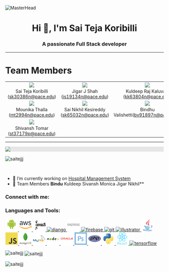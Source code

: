 ![MasterHead](https://admin.codiant.com/uploads/blog/hospital-mangement-software.jpg)
<h1 align="center">Hi 👋, I'm Sai Teja Koribilli</h1>
<h3 align="center">A passionate Full Stack developer</h3>

***
<h1 align="left">Team Members</h1>
<table border="0" cellspacing="0" cellpadding="0" role="table">
  <tbody><tr>
    <td align="center" valign="center">
<img src="https://github.com/SaiTejjj/HMS/blob/main/TeamPictures/Tej.jpg" width="250"><br>Sai Teja Koribilli (<a href="mailto:sk30386n@pace.edu">sk30386n@pace.edu</a>)</td>
    <td align="center" valign="center">
<img src="https://github.com/SaiTejjj/HMS/blob/main/TeamPictures/JIgarEdited.jpg" width="250"><br>Jigar J Shah (<a href="mailto:js19134n@pace.edu">js19134n@pace.edu</a>)</td>
    <td align="center" valign="center">
<img src="https://github.com/SaiTejjj/HMS/blob/main/TeamPictures/Kul.jpg" width="250"><br>Kuldeep Raj Kaluvala (<a href="mailto:kk63804n@pace.edu">kk63804n@pace.edu</a>)</td>
  </tr>
  <tr>
    <td align="center" valign="center">
<img src="https://github.com/SaiTejjj/HMS/blob/main/TeamPictures/monica.jpg" width="250"><br>Mounika Thalla<br>(<a href="mailto:mt2994n@pace.edu">mt2994n@pace.edu</a>)</td>
    <td align="center" valign="center">
<img src="https://github.com/SaiTejjj/HMS/blob/main/TeamPictures/Nikki.jpg" width="250"><br>Sai Nikhil Kesireddy (<a href="mailto:sk65032n@pace.edu">sk65032n@pace.edu</a>)</td>
<td align="center" valign="center">
<img src="https://github.com/SaiTejjj/HMS/blob/main/TeamPictures/Bindu.jpg" width="250"><br>Bindhu Valishetti(<a href="mailto:bv91897n@pace.edu">bv91897n@pace.edu</a>)</td>
  </tr>
<tr>
    <td align="center" valign="center">
<img src="https://github.com/SaiTejjj/HMS/blob/main/TeamPictures/Shiv.jpg" width="250"><br>Shivansh Tomar <br>(<a href="mailto:st37179p@pace.edu">st37179p@pace.edu</a>)</td>
</tbody></table>


***

<img style="display: block;-webkit-user-select: none;margin: auto;background-color: hsl(0, 0%, 90%);" src="https://camo.githubusercontent.com/683e2187241c641430216c864ce93fc5a0e0dfb232c5a01d1c54b54d63aa8cb2/68747470733a2f2f63646e2e6472696262626c652e636f6d2f75736572732f313136323037372f73637265656e73686f74732f333834383931342f70726f6772616d6d65722e676966">

<p align="left"> <img src="https://komarev.com/ghpvc/?username=saitejjj&label=Profile%20views&color=0e75b6&style=flat" alt="saitejjj" /> </p>

<p align="left"> <a href="https://twitter.com/" target="blank"><img src="https://img.shields.io/twitter/follow/?logo=twitter&style=for-the-badge" alt="" /></a> </p>

- 🔭 I’m currently working on [Hospital Management System](https://github.com/SaiTejjj/HMS)
- 👯 Team Members **Bindu** Kuldeep Sivansh Monica Jigar Nikhil**

<h3 align="left">Connect with me:</h3>
<p align="left">
</p>

<h3 align="left">Languages and Tools:</h3>
<p align="left"> <a href="https://developer.android.com" target="_blank" rel="noreferrer"> <img src="https://raw.githubusercontent.com/devicons/devicon/master/icons/android/android-original-wordmark.svg" alt="android" width="40" height="40"/> </a> <a href="https://aws.amazon.com" target="_blank" rel="noreferrer"> <img src="https://raw.githubusercontent.com/devicons/devicon/master/icons/amazonwebservices/amazonwebservices-original-wordmark.svg" alt="aws" width="40" height="40"/> </a> <a href="https://canvasjs.com" target="_blank" rel="noreferrer"> <img src="https://raw.githubusercontent.com/Hardik0307/Hardik0307/master/assets/canvasjs-charts.svg" alt="canvasjs" width="40" height="40"/> </a> <a href="https://www.djangoproject.com/" target="_blank" rel="noreferrer"> <img src="https://cdn.worldvectorlogo.com/logos/django.svg" alt="django" width="40" height="40"/> </a> <a href="https://expressjs.com" target="_blank" rel="noreferrer"> <img src="https://raw.githubusercontent.com/devicons/devicon/master/icons/express/express-original-wordmark.svg" alt="express" width="40" height="40"/> </a> <a href="https://firebase.google.com/" target="_blank" rel="noreferrer"> <img src="https://www.vectorlogo.zone/logos/firebase/firebase-icon.svg" alt="firebase" width="40" height="40"/> </a> <a href="https://git-scm.com/" target="_blank" rel="noreferrer"> <img src="https://www.vectorlogo.zone/logos/git-scm/git-scm-icon.svg" alt="git" width="40" height="40"/> </a> <a href="https://www.adobe.com/in/products/illustrator.html" target="_blank" rel="noreferrer"> <img src="https://www.vectorlogo.zone/logos/adobe_illustrator/adobe_illustrator-icon.svg" alt="illustrator" width="40" height="40"/> </a> <a href="https://www.java.com" target="_blank" rel="noreferrer"> <img src="https://raw.githubusercontent.com/devicons/devicon/master/icons/java/java-original.svg" alt="java" width="40" height="40"/> </a> <a href="https://developer.mozilla.org/en-US/docs/Web/JavaScript" target="_blank" rel="noreferrer"> <img src="https://raw.githubusercontent.com/devicons/devicon/master/icons/javascript/javascript-original.svg" alt="javascript" width="40" height="40"/> </a> <a href="https://www.mongodb.com/" target="_blank" rel="noreferrer"> <img src="https://raw.githubusercontent.com/devicons/devicon/master/icons/mongodb/mongodb-original-wordmark.svg" alt="mongodb" width="40" height="40"/> </a> <a href="https://www.mysql.com/" target="_blank" rel="noreferrer"> <img src="https://raw.githubusercontent.com/devicons/devicon/master/icons/mysql/mysql-original-wordmark.svg" alt="mysql" width="40" height="40"/> </a> <a href="https://nodejs.org" target="_blank" rel="noreferrer"> <img src="https://raw.githubusercontent.com/devicons/devicon/master/icons/nodejs/nodejs-original-wordmark.svg" alt="nodejs" width="40" height="40"/> </a> <a href="https://www.oracle.com/" target="_blank" rel="noreferrer"> <img src="https://raw.githubusercontent.com/devicons/devicon/master/icons/oracle/oracle-original.svg" alt="oracle" width="40" height="40"/> </a> <a href="https://www.photoshop.com/en" target="_blank" rel="noreferrer"> <img src="https://raw.githubusercontent.com/devicons/devicon/master/icons/photoshop/photoshop-line.svg" alt="photoshop" width="40" height="40"/> </a> <a href="https://www.php.net" target="_blank" rel="noreferrer"> <img src="https://raw.githubusercontent.com/devicons/devicon/master/icons/php/php-original.svg" alt="php" width="40" height="40"/> </a> <a href="https://www.python.org" target="_blank" rel="noreferrer"> <img src="https://raw.githubusercontent.com/devicons/devicon/master/icons/python/python-original.svg" alt="python" width="40" height="40"/> </a> <a href="https://reactjs.org/" target="_blank" rel="noreferrer"> <img src="https://raw.githubusercontent.com/devicons/devicon/master/icons/react/react-original-wordmark.svg" alt="react" width="40" height="40"/> </a> <a href="https://www.tensorflow.org" target="_blank" rel="noreferrer"> <img src="https://www.vectorlogo.zone/logos/tensorflow/tensorflow-icon.svg" alt="tensorflow" width="40" height="40"/> </a> </p>

<p><img align="left" src="https://github-readme-stats.vercel.app/api/top-langs?username=saitejjj&show_icons=true&locale=en&layout=compact" alt="saitejjj" /></p>

<p>&nbsp;<img align="center" src="https://github-readme-stats.vercel.app/api?username=saitejjj&show_icons=true&locale=en" alt="saitejjj" /></p>

<p><img align="center" src="https://github-readme-streak-stats.herokuapp.com/?user=saitejjj&" alt="saitejjj" /></p>
